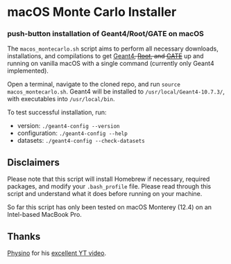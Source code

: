 # macOS Monte Carlo Installer
### push-button installation of Geant4/Root/GATE on macOS

The `macos_montecarlo.sh` script aims to perform all necessary downloads, installations, and compilations to get [Geant4](https://geant4.web.cern.ch)~~, [Root](https://root.cern.ch), and [GATE](http://www.opengatecollaboration.org)~~ up and running on vanilla macOS with a single command (currently only Geant4 implemented).

Open a terminal, navigate to the cloned repo, and run `source macos_montecarlo.sh`. Geant4 will be installed to `/usr/local/Geant4-10.7.3/`, with executables into `/usr/local/bin`.

To test successful installation, run:
- version: `./geant4-config --version`
- configuration: `./geant4-config --help`
- datasets: `./geant4-config --check-datasets`

## Disclaimers

Please note that this script will install Homebrew if necessary, required packages, and modify your `.bash_profile` file. Please read through this script and understand what it does before running on your machine. 

So far this script has only been tested on macOS Monterey (12.4) on an Intel-based MacBook Pro.

## Thanks

[Physino](https://www.youtube.com/c/PhysinoXyz) for his [excellent YT video](https://www.youtube.com/watch?v=Qk34s9xIF_4&t=839s).